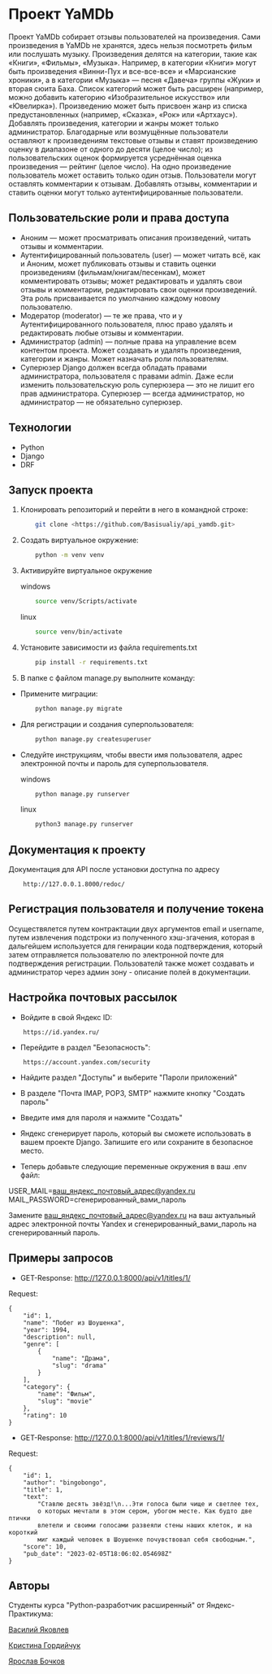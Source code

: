 # Проект YaMDb

Проект YaMDb собирает отзывы пользователей на произведения. Сами произведения в YaMDb не хранятся, здесь нельзя посмотреть фильм или послушать музыку.
Произведения делятся на категории, такие как «Книги», «Фильмы», «Музыка». Например, в категории «Книги» могут быть произведения «Винни-Пух и все-все-все» и «Марсианские хроники», а в категории «Музыка» — песня «Давеча» группы «Жуки» и вторая сюита Баха. Список категорий может быть расширен (например, можно добавить категорию «Изобразительное искусство» или «Ювелирка»). 
Произведению может быть присвоен жанр из списка предустановленных (например, «Сказка», «Рок» или «Артхаус»). 
Добавлять произведения, категории и жанры может только администратор.
Благодарные или возмущённые пользователи оставляют к произведениям текстовые отзывы и ставят произведению оценку в диапазоне от одного до десяти (целое число); из пользовательских оценок формируется усреднённая оценка произведения — рейтинг (целое число). На одно произведение пользователь может оставить только один отзыв.
Пользователи могут оставлять комментарии к отзывам.
Добавлять отзывы, комментарии и ставить оценки могут только аутентифицированные пользователи.
## Пользовательские роли и права доступа

- Аноним — может просматривать описания произведений, читать отзывы и комментарии.
- Аутентифицированный пользователь (user) — может читать всё, как и Аноним, может публиковать отзывы и ставить оценки произведениям (фильмам/книгам/песенкам), может комментировать отзывы; может редактировать и удалять свои отзывы и комментарии, редактировать свои оценки произведений. Эта роль присваивается по умолчанию каждому новому пользователю.
- Модератор (moderator) — те же права, что и у Аутентифицированного пользователя, плюс право удалять и редактировать любые отзывы и комментарии.
- Администратор (admin) — полные права на управление всем контентом проекта. Может создавать и удалять произведения, категории и жанры. Может назначать роли пользователям.
- Суперюзер Django должен всегда обладать правами администратора, пользователя с правами admin. Даже если изменить пользовательскую роль суперюзера — это не лишит его прав администратора. Суперюзер — всегда администратор, но администратор — не обязательно суперюзер.

## Технологии

- Python
- Django
- DRF

## Запуск проекта

1. Клонировать репозиторий и перейти в него в командной строке:

    ```bash
        git clone <https://github.com/Basisualiy/api_yamdb.git>
    ```

2. Cоздать виртуальное окружение:


    ```bash
        python -m venv venv
    ```


3. Активируйте виртуальное окружение

    windows

    ```bash
        source venv/Scripts/activate
    ```

    linux

    ```bash
        source venv/bin/activate
    ```

4. Установите зависимости из файла requirements.txt

    ```bash
        pip install -r requirements.txt
    ```

5. В папке с файлом manage.py выполните команду:

- Примените миграции:

    ```bash
        python manage.py migrate
    ```
    
- Для регистрации и создания суперпользователя:

    ```bash
        python manage.py createsuperuser
    ```

- Следуйте инструкциям, чтобы ввести имя пользователя, адрес электронной почты и пароль для суперпользователя.


    windows

    ```bash
        python manage.py runserver
    ```

    linux

    ```bash
        python3 manage.py runserver
    ```

## Документация к проекту

Документация для API после установки доступна по адресу

```url
    http://127.0.0.1.8000/redoc/
```

## Регистрация пользователя и получение токена

Осуществялется путем контрактации двух аргументов email и username, путем извлечения подстроки из полученного хэш-згачения, которая в дальгейшем используется для генирации кода подтверждения, который затем отправляется пользователю по электронной почте для подтверждения регистрации.
Пользователй также может создавать и администратор через админ зону - описание полей в документации.

## Настройка почтовых рассылок

- Войдите в свой Яндекс ID: 

```url
    https://id.yandex.ru/
```

- Перейдите в раздел "Безопасность": 

```url
    https://account.yandex.com/security
```

- Найдите раздел "Доступы" и выберите "Пароли приложений"

- В разделе "Почта IMAP, POP3, SMTP" нажмите кнопку "Создать пароль"

- Введите имя для пароля и нажмите "Создать"

- Яндекс сгенерирует пароль, который вы сможете использовать в вашем проекте Django. Запишите его или сохраните в безопасное место.

- Теперь добавьте следующие переменные окружения в ваш .env файл:

USER_MAIL=ваш_яндекс_почтовый_адрес@yandex.ru
MAIL_PASSWORD=сгенерированный_вами_пароль

Замените ваш_яндекс_почтовый_адрес@yandex.ru на ваш актуальный адрес электронной почты Yandex и сгенерированный_вами_пароль на сгенерированный пароль.

## Примеры запросов

- GET-Response: <http://127.0.0.1:8000/api/v1/titles/1/>

Request:

```J-SON
{
    "id": 1,
    "name": "Побег из Шоушенка",
    "year": 1994,
    "description": null,
    "genre": [
        {
            "name": "Драма",
            "slug": "drama"
        }
    ],
    "category": {
        "name": "Фильм",
        "slug": "movie"
    },
    "rating": 10
}
```

- GET-Response: <http://127.0.0.1:8000/api/v1/titles/1/reviews/1/>

Request:

```J-SON
{
    "id": 1,
    "author": "bingobongo",
    "title": 1,
    "text": 
        "Ставлю десять звёзд!\n...Эти голоса были чище и светлее тех,
        о которых мечтали в этом сером, убогом месте. Как будто две птички 
        влетели и своими голосами развеяли стены наших клеток, и на короткий
        миг каждый человек в Шоушенке почувствовал себя свободным.",
    "score": 10,
    "pub_date": "2023-02-05T18:06:02.054698Z"
}
```

## Авторы

Студенты курса "Python-разработчик расширенный" от Яндекс-Практикума:

[Василий Яковлев](https://github.com/Basisualiy)

[Кристина Гордийчук](https://github.com/Christina-Gordiichuk)

[Ярослав Бочков](https://github.com/YroslavBochkov)


